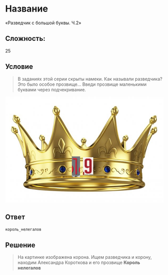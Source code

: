 # Название
«Разведчик с большой буквы. Ч.2»

## Сложность:
25

## Условие
> В заданиях этой серии скрыты намеки.
> Как называли разведчика? Это было особое прозвище... Введи прозвище маленькими буквами через подчекривание.

![](2.jpg)

## Ответ
`король_нелегалов`

## Решение
> На картинке изображена корона. Ищем разведчика и корону, находим Александра Короткова и его прозвище **Король нелегалов**
